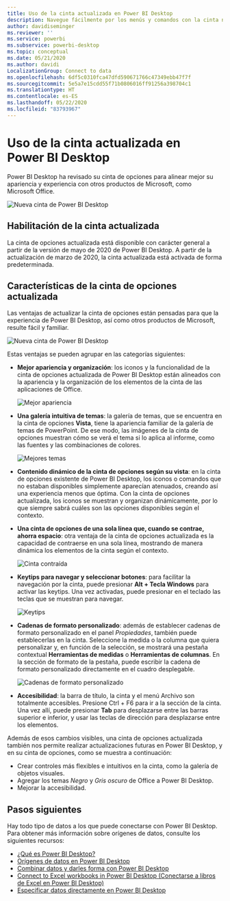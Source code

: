 ```yaml
---
title: Uso de la cinta actualizada en Power BI Desktop
description: Navegue fácilmente por los menús y comandos con la cinta nueva de Power BI Desktop
author: davidiseminger
ms.reviewer: ''
ms.service: powerbi
ms.subservice: powerbi-desktop
ms.topic: conceptual
ms.date: 05/21/2020
ms.author: davidi
LocalizationGroup: Connect to data
ms.openlocfilehash: 6df5c0310fca47dfd590671766c47349ebb47f7f
ms.sourcegitcommit: 5e5a7e15cdd55f71b0806016ff91256a398704c1
ms.translationtype: HT
ms.contentlocale: es-ES
ms.lasthandoff: 05/22/2020
ms.locfileid: "83793967"
---
```

# <a name="use-the-updated-ribbon-in-power-bi-desktop"></a>Uso de la cinta actualizada en Power BI Desktop

Power BI Desktop ha revisado su cinta de opciones para alinear mejor su apariencia y experiencia con otros productos de Microsoft, como Microsoft Office.

![Nueva cinta de Power BI Desktop](media/desktop-ribbon/desktop-ribbon-02.png)

## <a name="how-to-enable-the-updated-ribbon"></a>Habilitación de la cinta actualizada

La cinta de opciones actualizada está disponible con carácter general a partir de la versión de mayo de 2020 de Power BI Desktop. A partir de la actualización de marzo de 2020, la cinta actualizada está activada de forma predeterminada. 

## <a name="features-of-the-updated-ribbon"></a>Características de la cinta de opciones actualizada

Las ventajas de actualizar la cinta de opciones están pensadas para que la experiencia de Power BI Desktop, así como otros productos de Microsoft, resulte fácil y familiar. 

![Nueva cinta de Power BI Desktop](media/desktop-ribbon/desktop-ribbon-03.png)

Estas ventajas se pueden agrupar en las categorías siguientes:

* **Mejor apariencia y organización**: los iconos y la funcionalidad de la cinta de opciones actualizada de Power BI Desktop están alineados con la apariencia y la organización de los elementos de la cinta de las aplicaciones de Office.

    ![Mejor apariencia](media/desktop-ribbon/desktop-ribbon-04.png)

* **Una galería intuitiva de temas**: la galería de temas, que se encuentra en la cinta de opciones **Vista**, tiene la apariencia familiar de la galería de temas de PowerPoint. De ese modo, las imágenes de la cinta de opciones muestran cómo se verá el tema si lo aplica al informe, como las fuentes y las combinaciones de colores. 

    ![Mejores temas](media/desktop-ribbon/desktop-ribbon-05.png)

* **Contenido dinámico de la cinta de opciones según su vista**: en la cinta de opciones existente de Power BI Desktop, los iconos o comandos que no estaban disponibles simplemente aparecían atenuados, creando así una experiencia menos que óptima. Con la cinta de opciones actualizada, los iconos se muestran y organizan dinámicamente, por lo que siempre sabrá cuáles son las opciones disponibles según el contexto.

* **Una cinta de opciones de una sola línea que, cuando se contrae, ahorra espacio**: otra ventaja de la cinta de opciones actualizada es la capacidad de contraerse en una sola línea, mostrando de manera dinámica los elementos de la cinta según el contexto. 

    ![Cinta contraída](media/desktop-ribbon/desktop-ribbon-06.png)

* **Keytips para navegar y seleccionar botones**: para facilitar la navegación por la cinta, puede presionar **Alt + Tecla Windows** para activar las keytips. Una vez activadas, puede presionar en el teclado las teclas que se muestran para navegar.

    ![Keytips](media/desktop-ribbon/desktop-ribbon-07.png)

* **Cadenas de formato personalizado**: además de establecer cadenas de formato personalizado en el panel *Propiedades*, también puede establecerlas en la cinta. Seleccione la medida o la columna que quiera personalizar y, en función de la selección, se mostrará una pestaña contextual **Herramientas de medidas** o **Herramientas de columnas**. En la sección de formato de la pestaña, puede escribir la cadena de formato personalizado directamente en el cuadro desplegable.

    ![Cadenas de formato personalizado](media/desktop-ribbon/desktop-ribbon-08.png)

* **Accesibilidad**: la barra de título, la cinta y el menú Archivo son totalmente accesibles. Presione Ctrl + F6 para ir a la sección de la cinta. Una vez allí, puede presionar **Tab** para desplazarse entre las barras superior e inferior, y usar las teclas de dirección para desplazarse entre los elementos.


Además de esos cambios visibles, una cinta de opciones actualizada también nos permite realizar actualizaciones futuras en Power BI Desktop, y en su cinta de opciones, como se muestra a continuación:

* Crear controles más flexibles e intuitivos en la cinta, como la galería de objetos visuales.
* Agregar los temas *Negro* y *Gris oscuro* de Office a Power BI Desktop.
* Mejorar la accesibilidad.


## <a name="next-steps"></a>Pasos siguientes
Hay todo tipo de datos a los que puede conectarse con Power BI Desktop. Para obtener más información sobre orígenes de datos, consulte los siguientes recursos:

* [¿Qué es Power BI Desktop?](../fundamentals/desktop-what-is-desktop.md)
* [Orígenes de datos en Power BI Desktop](../connect-data/desktop-data-sources.md)
* [Combinar datos y darles forma con Power BI Desktop](../connect-data/desktop-shape-and-combine-data.md)
* [Connect to Excel workbooks in Power BI Desktop (Conectarse a libros de Excel en Power BI Desktop)](../connect-data/desktop-connect-excel.md)   
* [Especificar datos directamente en Power BI Desktop](../connect-data/desktop-enter-data-directly-into-desktop.md)   
